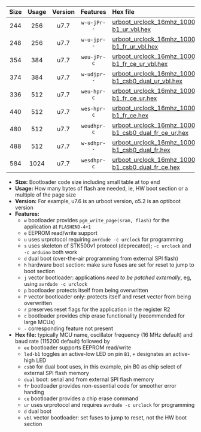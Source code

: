 |Size|Usage|Version|Features|Hex file|
|:-:|:-:|:-:|:-:|:--|
|244|256|u7.7|`w-u-jPr--`|[urboot_urclock_16mhz_1000000bps_led-b1_ur_vbl.hex](https://raw.githubusercontent.com/stefanrueger/urboot.hex/main/boards/urclock/fcpu_16mhz/1000000_bps/urboot_urclock_16mhz_1000000bps_led-b1_ur_vbl.hex)|
|248|256|u7.7|`w-u-jpr--`|[urboot_urclock_16mhz_1000000bps_led-b1_fr_ur_vbl.hex](https://raw.githubusercontent.com/stefanrueger/urboot.hex/main/boards/urclock/fcpu_16mhz/1000000_bps/urboot_urclock_16mhz_1000000bps_led-b1_fr_ur_vbl.hex)|
|354|384|u7.7|`weu-jPr-c`|[urboot_urclock_16mhz_1000000bps_ee_led-b1_fr_ce_ur_vbl.hex](https://raw.githubusercontent.com/stefanrueger/urboot.hex/main/boards/urclock/fcpu_16mhz/1000000_bps/urboot_urclock_16mhz_1000000bps_ee_led-b1_fr_ce_ur_vbl.hex)|
|374|384|u7.7|`w-udjpr--`|[urboot_urclock_16mhz_1000000bps_led-b1_csb0_dual_ur_vbl.hex](https://raw.githubusercontent.com/stefanrueger/urboot.hex/main/boards/urclock/fcpu_16mhz/1000000_bps/urboot_urclock_16mhz_1000000bps_led-b1_csb0_dual_ur_vbl.hex)|
|336|512|u7.7|`weu-hpr-c`|[urboot_urclock_16mhz_1000000bps_ee_led-b1_fr_ce_ur.hex](https://raw.githubusercontent.com/stefanrueger/urboot.hex/main/boards/urclock/fcpu_16mhz/1000000_bps/urboot_urclock_16mhz_1000000bps_ee_led-b1_fr_ce_ur.hex)|
|440|512|u7.7|`wes-hpr-c`|[urboot_urclock_16mhz_1000000bps_ee_led-b1_fr_ce.hex](https://raw.githubusercontent.com/stefanrueger/urboot.hex/main/boards/urclock/fcpu_16mhz/1000000_bps/urboot_urclock_16mhz_1000000bps_ee_led-b1_fr_ce.hex)|
|480|512|u7.7|`weudhpr-c`|[urboot_urclock_16mhz_1000000bps_ee_led-b1_csb0_dual_fr_ce_ur.hex](https://raw.githubusercontent.com/stefanrueger/urboot.hex/main/boards/urclock/fcpu_16mhz/1000000_bps/urboot_urclock_16mhz_1000000bps_ee_led-b1_csb0_dual_fr_ce_ur.hex)|
|488|512|u7.7|`w-sdhpr--`|[urboot_urclock_16mhz_1000000bps_led-b1_csb0_dual_fr.hex](https://raw.githubusercontent.com/stefanrueger/urboot.hex/main/boards/urclock/fcpu_16mhz/1000000_bps/urboot_urclock_16mhz_1000000bps_led-b1_csb0_dual_fr.hex)|
|584|1024|u7.7|`wesdhpr-c`|[urboot_urclock_16mhz_1000000bps_ee_led-b1_csb0_dual_fr_ce.hex](https://raw.githubusercontent.com/stefanrueger/urboot.hex/main/boards/urclock/fcpu_16mhz/1000000_bps/urboot_urclock_16mhz_1000000bps_ee_led-b1_csb0_dual_fr_ce.hex)|

- **Size:** Bootloader code size including small table at top end
- **Usage:** How many bytes of flash are needed, ie, HW boot section or a multiple of the page size
- **Version:** For example, u7.6 is an urboot version, o5.2 is an optiboot version
- **Features:**
  + `w` bootloader provides `pgm_write_page(sram, flash)` for the application at `FLASHEND-4+1`
  + `e` EEPROM read/write support
  + `u` uses urprotocol requiring `avrdude -c urclock` for programming
  + `s` uses skeleton of STK500v1 protocol (deprecated); `-c urclock` and `-c arduino` both work
  + `d` dual boot (over-the-air programming from external SPI flash)
  + `h` hardware boot section: make sure fuses are set for reset to jump to boot section
  + `j` vector bootloader: applications *need to be patched externally*, eg, using `avrdude -c urclock`
  + `p` bootloader protects itself from being overwritten
  + `P` vector bootloader only: protects itself and reset vector from being overwritten
  + `r` preserves reset flags for the application in the register R2
  + `c` bootloader provides chip erase functionality (recommended for large MCUs)
  + `-` corresponding feature not present
- **Hex file:** typically MCU name, oscillator frequency (16 MHz default) and baud rate (115200 default) followed by
  + `ee` bootloader supports EEPROM read/write
  + `led-b1` toggles an active-low LED on pin `B1`, `+` designates an active-high LED
  + `csb0` for dual boot uses, in this example, pin B0 as chip select of external SPI flash memory
  + `dual` boot: serial and from external SPI flash memory
  + `fr` bootloader provides non-essential code for smoother error handing
  + `ce` bootloader provides a chip erase command
  + `ur` uses urprotocol and requires `avrdude -c urclock` for programming
  + `d` dual boot
  + `vbl` vector bootloader: set fuses to jump to reset, not the HW boot section

